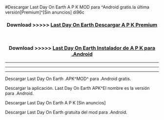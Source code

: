 #Descargar Last Day On Earth  A P K MOD para ^Android gratis.la última versión[Premium]^[Sin anuncios] di96c



<div align="center">
<h3>Download >>>>> <a href="https://es-web.web.app/?es= Last Day On Earth ">Last Day On Earth  Descargar A P K Premium</a></h3><br>

<h3>Download >>>>> <a href="https://es-web.web.app/?es= Last Day On Earth ">Last Day On Earth  Instalador de A P K para .Android</a></h3>
</div>


----------------------------------------------------------

----------------------------------------------------------

----------------------------------------------------------

Descargar Last Day On Earth  .APK^MOD^ para .Android gratis.

Descargar la aplicación. Last Day On Earth  APK^El nombre es la versión para .Android.

Descargar Last Day On Earth  A P K [Sin anuncios]

Descargar Last Day On Earth  gratuita del mod para .Android.